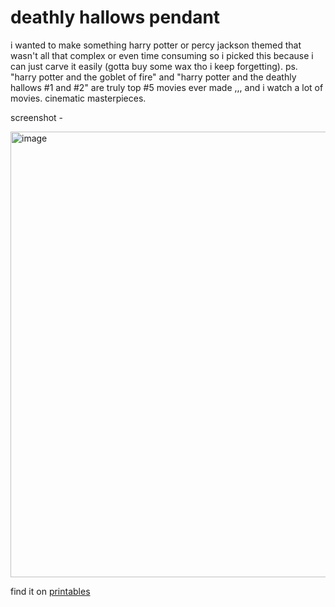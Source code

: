 # deathly hallows pendant
i wanted to make something harry potter or percy jackson themed that wasn't all that complex or even time consuming so i picked this because i can just carve it easily (gotta buy some wax tho i keep forgetting). ps. "harry potter and the goblet of fire" and "harry potter and the deathly hallows #1 and #2" are truly top #5 movies ever made ,,, and i watch a lot of movies. cinematic masterpieces.

screenshot - 

<img width="713" alt="image" src="https://github.com/user-attachments/assets/9fe12ef6-c35a-48e7-b47e-f388c30b71d7">

find it on [printables](https://www.printables.com/model/1005187-deathly-hallows-pendant)
